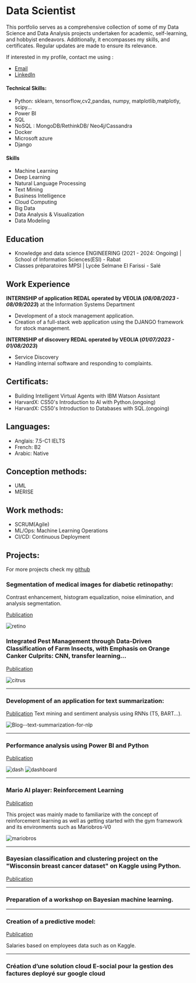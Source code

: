 # Data Scientist

This portfolio serves as a comprehensive collection of some of my Data Science and Data Analysis projects undertaken for academic, self-learning, and hobbyist endeavors. Additionally, it encompasses my skills, and certificates. Regular updates are made to ensure its relevance.

If interested in my profile, contact me using :
- [Email](assiaer123@gmail.com)
- [LinkedIn](https://www.linkedin.com/in/assia-erguigue-a0b92518a/?originalSubdomain=ma)

#### Technical Skills: 
- Python: sklearn, tensorflow,cv2,pandas, numpy, matplotlib,matplotly, scipy...
- Power BI
- SQL
- NoSQL : MongoDB/RethinkDB/ Neo4j/Cassandra
- Docker 
- Microsoft azure 
- Django

#### Skills
- Machine Learning
- Deep Learning
- Natural Language Processing
- Text Mining
- Business Intelligence
- Cloud Computing
- Big Data
- Data Analysis & Visualization
- Data Modeling

## Education
- Knowledge and data science ENGINEERING (2021 - 2024: Ongoing) | School of Information Sciences(ESI) - Rabat
- Classes préparatoires MPSI | Lycée Selmane El Farissi - Salé

## Work Experience
**INTERNSHIP of application REDAL operated by VEOLIA  (_08/08/2023 - 08/09/2023_)** at the Information Systems Department
- Development of a stock management application.
- Creation of a full-stack web application using the DJANGO framework for stock management.

**INTERNSHIP of discovery REDAL operated by VEOLIA  (_01/07/2023 - 01/08/2023_)**
- Service Discovery
- Handling internal software and responding to complaints.

## Certificats: 
- Building Intelligent Virtual Agents with IBM Watson Assistant
- HarvardX: CS50's Introduction to AI with Python.(ongoing)
- HarvardX: CS50's Introduction to Databases with SQL.(ongoing)

## Languages: 
- Anglais: 7.5-C1 IELTS
- French: B2
- Arabic: Native

## Conception methods: 
- UML
- MERISE

## Work methods: 
- SCRUM(Agile)
- ML/Ops: Machine Learning Operations
- CI/CD: Continuous Deployment 

## Projects:
For more projects check my [github](https://github.com/AssiaERGUIGUE)

###  Segmentation of medical images for diabetic retinopathy:

Contrast enhancement, histogram equalization, noise elimination, and analysis segmentation. 

[Publication](https://github.com/AssiaERGUIGUE/diabetic-retinopathy-segmentation)

![retino](assets/retino.png)

###  Integrated Pest Management through Data-Driven Classification of Farm Insects, with Emphasis on Orange Canker Culprits: CNN, transfer learning...

[Publication](https://github.com/AssiaERGUIGUE/citrus-disease-classification-and-citrus-canker-detection)

![citrus](assets/citrus.webp)

---

###  Development of an application for text summarization:

[Publication](https://github.com/AssiaERGUIGUE/summary-app)
Text mining and sentiment analysis using RNNs (T5, BART...).

![Blog--text-summarization-for-nlp](assets/Blog--text-summarization-for-nlp.png)

---

###  Performance analysis using Power BI and Python
[Publication](https://github.com/AssiaERGUIGUE/performance-analysis)

![dash](assets/dash.png)
![dashboard](assets/dashboard.png)

---

### Mario AI player: Reinforcement Learning
[Publication](https://github.com/AssiaERGUIGUE/Mario-AI-player)

This project was mainly made to familiarize with the concept of reinforcement learning as well as getting started with the gym framework and its environments such as Mariobros-V0

![mariobros](assets/mariobros.png)

---

###  Bayesian classification and clustering project on the "Wisconsin breast cancer dataset" on Kaggle using Python.

[Publication](https://github.com/AssiaERGUIGUE/Classification-SVM-breast-cancer)

---

###  Preparation of a workshop on Bayesian machine learning.

---

###  Creation of a predictive model:

[Publication](https://github.com/AssiaERGUIGUE/HR-regression)

Salaries based on employees data such as  on Kaggle.

---

###  Création d’une solution cloud E-social pour la gestion des factures deployé sur google cloud



